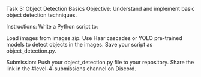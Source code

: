 Task 3: Object Detection Basics
Objective:
Understand and implement basic object detection techniques.

Instructions:
Write a Python script to:

Load images from images.zip.
Use Haar cascades or YOLO pre-trained models to detect objects in the images.
Save your script as object_detection.py.

Submission:
Push your object_detection.py file to your repository.
Share the link in the #level-4-submissions channel on Discord.

